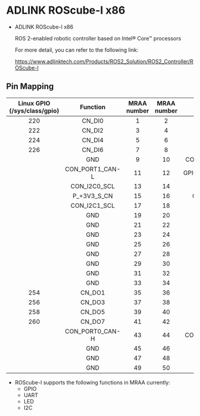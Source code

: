 ADLINK ROScube-I x86
============

* ADLINK ROScube-I x86

  ROS 2-enabled robotic controller based on Intel® Core™ processors

  For more detail, you can refer to the following link:

  https://www.adlinktech.com/Products/ROS2_Solution/ROS2_Controller/ROScube-I


## Pin Mapping 


| Linux GPIO (/sys/class/gpio) | Function  | MRAA number | MRAA number | Function  | Linux GPIO (/sys/class/gpio) |
| :--------------------------: | :-------: | :---------: | :---------: | :-------: | :--------------------------: |
|             220              |  CN_DI0   |      1      |      2      |  CN_DI1   |            221               |
|             222              |  CN_DI2   |      3      |      4      |  CN_DI3   |            223               |
|             224              |  CN_DI4   |      5      |      6      |  CN_DI5   |            225               |
|             226              |  CN_DI6   |      7      |      8      |  CN_DI7   |            227               |
|                              |    GND    |      9      |     10      |CON_PORT0_CAN-L|                          |
|                              |CON_PORT1_CAN-L|  11     |     12      |GPICON_I2C0_SDAO5|                        |
|                              |CON_I2C0_SCL|     13     |     14      |P_+5V_S_CN|                               |
|                              |P_+3V3_S_CN|     15      |     16      |CON_I2C1_SDA|                             |
|                              |CON_I2C1_SCL|     17     |     18      |    GND    |                              |
|                              |    GND    |     19      |     20      |    GND    |                              |
|                              |    GND    |     21      |     22      |    GND    |                              |
|                              |    GND    |     23      |     24      |    GND    |                              |
|                              |    GND    |     25      |     26      |    GND    |                              |
|                              |    GND    |     27      |     28      |    GND    |                              |
|                              |    GND    |     29      |     30      |    GND    |                              |
|                              |    GND    |     31      |     32      |    GND    |                              |
|                              |    GND    |     33      |     34      |  CN_DO0   |            253               |
|             254              |  CN_DO1   |     35      |     36      |  CN_DO2   |            255               |
|             256              |  CN_DO3   |     37      |     38      |  CN_DO4   |            257               |
|             258              |  CN_DO5   |     39      |     40      |  CN_DO6   |            259               |
|             260              |  CN_DO7   |     41      |     42      |    GND    |                              |
|                            |CON_PORT0_CAN-H|   43      |     44    |CON_PORT1_CAN-H|                            |
|                              |   GND     |     45      |     46      |  unused   |                              |
|                              |   GND     |     47      |     48      |  unused   |                              |
|                              |   GND     |     49      |     50      |    GND    |                              |

* ROScube-I supports the following functions in MRAA currently:
  * GPIO
  * UART
  * LED
  * I2C
